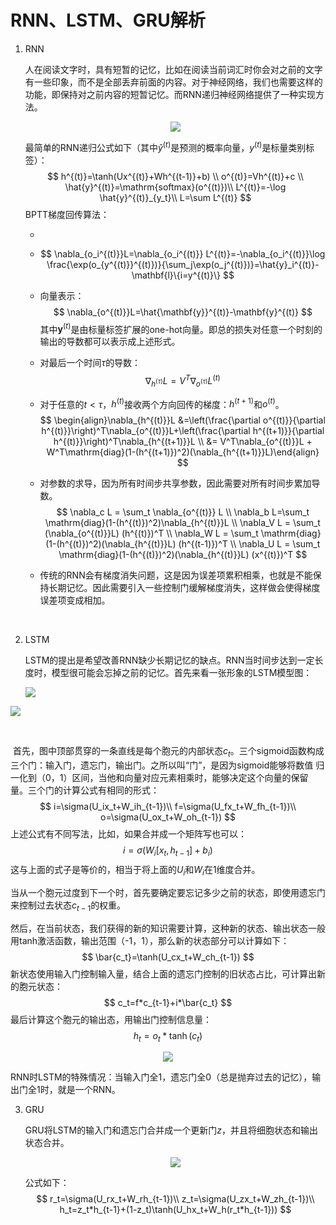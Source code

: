 # RNN、LSTM、GRU解析

1. RNN

   人在阅读文字时，具有短暂的记忆，比如在阅读当前词汇时你会对之前的文字有一些印象，而不是全部丢弃前面的内容。对于神经网络，我们也需要这样的功能，即保持对之前内容的短暂记忆。而RNN递归神经网络提供了一种实现方法。

   <div align="center">

   ![](https://wwb1-1258288365.cos.ap-beijing.myqcloud.com/rnn/img_1521162115.jpg)

   </div>

    最简单的RNN递归公式如下（其中$\hat{y}^{(t)}$是预测的概率向量，$y^{(t)}$是标量类别标签）：
   $$
   h^{(t)}=\tanh(Ux^{(t)}+Wh^{(t-1)}+b) \\
   o^{(t)}=Vh^{(t)}+c \\
   \hat{y}^{(t)}=\mathrm{softmax}(o^{(t)})\\
   L^{(t)}=-\log \hat{y}^{(t)}_{y_t}\\
   L=\sum L^{(t)}
   $$
   BPTT梯度回传算法：

   - ​

   - $$
     \nabla_{o_i^{(t)}}L=\nabla_{o_i^{(t)}} L^{(t)}=-\nabla_{o_i^{(t)}}\log \frac{\exp(o_{y^{(t)}}^{(t)})}{\sum_j\exp(o_j^{(t)})}=\hat{y}_i^{(t)}-\mathbf{l}\{i=y^{(t)}\}
     $$

   - 向量表示：
     $$
     \nabla_{o^{(t)}}L=\hat{\mathbf{y}}^{(t)}-\mathbf{y}^{(t)}
     $$
     其中$\mathbf{y}^{(t)}$是由标量标签扩展的one-hot向量。即总的损失对任意一个时刻的输出的导数都可以表示成上述形式。

   - 对最后一个时间$\tau$的导数：
     $$
     \nabla_{h^{(\tau)}}L=V^T\nabla_{o^{(\tau)}}L^{(t)}
     $$

   - 对于任意的$t<\tau$，$h^{(t)}$接收两个方向回传的梯度：$h^{(t+1)}$和$o^{(t)}$。
     $$
     \begin{align}\nabla_{h^{(t)}}L &=\left(\frac{\partial o^{(t)}}{\partial h^{(t)}}\right)^T\nabla_{o^{(t)}}L+\left(\frac{\partial h^{(t+1)}}{\partial h^{(t)}}\right)^T\nabla_{h^{(t+1)}}L \\ 
     &= V^T\nabla_{o^{(t)}}L + W^T\mathrm{diag}(1-(h^{(t+1)})^2)(\nabla_{h^{(t+1)}}L)\end{align}
     $$

   - 对参数的求导，因为所有时间步共享参数，因此需要对所有时间步累加导数。
     $$
     \nabla_c L = \sum_t \nabla_{o^{(t)}} L \\
     \nabla_b L=\sum_t \mathrm{diag}(1-(h^{(t)})^2)\nabla_{h^{(t)}}L \\
     \nabla_V L = \sum_t (\nabla_{o^{(t)}}L) (h^{(t)})^T \\
     \nabla_W L = \sum_t \mathrm{diag}(1-(h^{(t)})^2)(\nabla_{h^{(t)}}L) (h^{(t-1)})^T \\
     \nabla_U L = \sum_t  \mathrm{diag}(1-(h^{(t)})^2)(\nabla_{h^{(t)}}L) (x^{(t)})^T
     $$

   - 传统的RNN会有梯度消失问题，这是因为误差项累积相乘，也就是不能保持长期记忆。因此需要引入一些控制门缓解梯度消失，这样做会使得梯度误差项变成相加。

   ​

2. LSTM

   LSTM的提出是希望改善RNN缺少长期记忆的缺点。RNN当时间步达到一定长度时，模型很可能会忘掉之前的记忆。首先来看一张形象的LSTM模型图：

   ![](https://wwb1-1258288365.cos.ap-beijing.myqcloud.com/rnn/img_1521165195.jpg)

    <div align="center">

![](https://wwb1-1258288365.cos.ap-beijing.myqcloud.com/rnn/img_1521165219.jpg)

​	</div>

​	首先，图中顶部贯穿的一条直线是每个胞元的内部状态$c_t$。三个sigmoid函数构成三个门：输入门，遗忘门，输出门。之所以叫“门”，是因为sigmoid能够将数值	归一化到（0，1）区间，当他和向量对应元素相乘时，能够决定这个向量的保留量。三个门的计算公式有相同的形式：
$$
i=\sigma(U_ix_t+W_ih_{t-1})\\
f=\sigma(U_fx_t+W_fh_{t-1})\\
o=\sigma(U_ox_t+W_oh_{t-1})
$$
上述公式有不同写法，比如，如果合并成一个矩阵写也可以：
$$
i=\sigma(W_i[x_t, h_{t-1}]+b_i)
$$
这与上面的式子是等价的，相当于将上面的$U_i$和$W_i$在1维度合并。

当从一个胞元过度到下一个时，首先要确定要忘记多少之前的状态，即使用遗忘门来控制过去状态$c_{t-1}$的权重。

然后，在当前状态，我们获得的新的知识需要计算，这种新的状态、输出状态一般用tanh激活函数，输出范围（-1，1），那么新的状态部分可以计算如下：
$$
\bar{c_t}=\tanh(U_cx_t+W_ch_{t-1})
$$
新状态使用输入门控制输入量，结合上面的遗忘门控制的旧状态占比，可计算出新的胞元状态：
$$
c_t=f*c_{t-1}+i*\bar{c_t}
$$
最后计算这个胞元的输出态，用输出门控制信息量：
$$
h_t=o_t*\tanh(c_t)
$$
<div align="center">

![](https://wwb1-1258288365.cos.ap-beijing.myqcloud.com/rnn/img_1521167732.jpg)

</div>

RNN时LSTM的特殊情况：当输入门全1，遗忘门全0（总是抛弃过去的记忆），输出门全1时，就是一个RNN。

3. GRU

   GRU将LSTM的输入门和遗忘门合并成一个更新门$z$，并且将细胞状态和输出状态合并。

   <div align="center">

   ![](https://wwb1-1258288365.cos.ap-beijing.myqcloud.com/rnn/img_1521168305.jpg) 

   </div>

   公式如下：
   $$
   r_t=\sigma(U_rx_t+W_rh_{t-1})\\
   z_t=\sigma(U_zx_t+W_zh_{t-1})\\
   h_t=z_t*h_{t-1}+(1-z_t)\tanh(U_hx_t+W_h(r_t*h_{t-1}))
   $$
   ​

   ​

